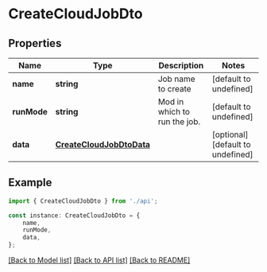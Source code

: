 # CreateCloudJobDto


## Properties

Name | Type | Description | Notes
------------ | ------------- | ------------- | -------------
**name** | **string** | Job name to create | [default to undefined]
**runMode** | **string** | Mod in which to run the job. | [default to undefined]
**data** | [**CreateCloudJobDtoData**](CreateCloudJobDtoData.md) |  | [optional] [default to undefined]

## Example

```typescript
import { CreateCloudJobDto } from './api';

const instance: CreateCloudJobDto = {
    name,
    runMode,
    data,
};
```

[[Back to Model list]](../README.md#documentation-for-models) [[Back to API list]](../README.md#documentation-for-api-endpoints) [[Back to README]](../README.md)
